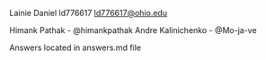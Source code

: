 Lainie Daniel 
ld776617
ld776617@ohio.edu

Himank Pathak - @himankpathak
Andre Kalinichenko - @Mo-ja-ve

Answers located in answers.md file
